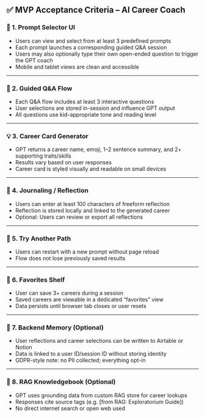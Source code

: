 ## ✅ MVP Acceptance Criteria – AI Career Coach

### 🎯 1. Prompt Selector UI
- Users can view and select from at least 3 predefined prompts
- Each prompt launches a corresponding guided Q&A session
- Users may also optionally type their own open-ended question to trigger the GPT coach
- Mobile and tablet views are clean and accessible

---

### 🧠 2. Guided Q&A Flow
- Each Q&A flow includes at least 3 interactive questions
- User selections are stored in-session and influence GPT output
- All questions use kid-appropriate tone and reading level

---

### 💡 3. Career Card Generator
- GPT returns a career name, emoji, 1–2 sentence summary, and 2+ supporting traits/skills
- Results vary based on user responses
- Career card is styled visually and readable on small devices

---

### 📝 4. Journaling / Reflection
- Users can enter at least 100 characters of freeform reflection
- Reflection is stored locally and linked to the generated career
- Optional: Users can review or export all reflections

---

### 🔁 5. Try Another Path
- Users can restart with a new prompt without page reload
- Flow does not lose previously saved results

---

### 📌 6. Favorites Shelf
- User can save 3+ careers during a session
- Saved careers are viewable in a dedicated “favorites” view
- Data persists until browser tab closes or user resets

---

### 💾 7. Backend Memory (Optional)
- User reflections and career selections can be written to Airtable or Notion
- Data is linked to a user ID/session ID without storing identity
- GDPR-style note: no PII collected; everything opt-in

---

### 🧠 8. RAG Knowledgebook (Optional)
- GPT uses grounding data from custom RAG store for career lookups
- Responses cite source tags (e.g. [from RAG: Exploratorium Guide])
- No direct internet search or open web used
